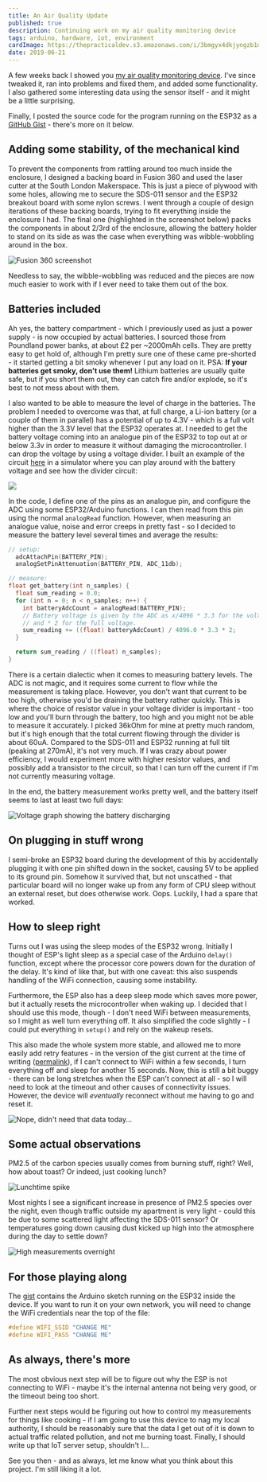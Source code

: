 ```yaml
---
title: An Air Quality Update
published: true
description: Continuing work on my air quality monitoring device
tags: arduino, hardware, iot, environment
cardImage: https://thepracticaldev.s3.amazonaws.com/i/3bmgyx4dkjyngzb1dwx3.jpg
date: 2019-06-21
---
```


A few weeks back I showed you [my air quality monitoring device](https://dev.to/minkovsky/working-on-my-iot-air-quality-monitoring-setup-40a5). I've since tweaked it, ran into problems and fixed them, and added some functionality. I also gathered some interesting data using the sensor itself - and it might be a little surprising.

Finally, I posted the source code for the program running on the ESP32 as a [GitHub Gist](https://gist.github.com/FLamparski/93af1ac4f49c2fde550a36f14a0d9446) - there's more on it below.

## Adding some stability, of the mechanical kind

To prevent the components from rattling around too much inside the enclosure, I designed a backing board in Fusion 360 and used the laser cutter at the South London Makerspace. This is just a piece of plywood with some holes, allowing me to secure the SDS-011 sensor and the ESP32 breakout board with some nylon screws. I went through a couple of design iterations of these backing boards, trying to fit everything inside the enclosure I had. The final one (highlighted in the screenshot below) packs the components in about 2/3rd of the enclosure, allowing the battery holder to stand on its side as was the case when everything was wibble-wobbling around in the box.

![Fusion 360 screenshot](https://thepracticaldev.s3.amazonaws.com/i/sauohsmzudnuoyh9agni.png)

Needless to say, the wibble-wobbling was reduced and the pieces are now much easier to work with if I ever need to take them out of the box.

## Batteries included

Ah yes, the battery compartment - which I previously used as just a power supply - is now occupied by actual batteries. I sourced those from Poundland power banks, at about £2 per ~2000mAh cells. They are pretty easy to get hold of, although I'm pretty sure one of these came pre-shorted - it started getting a bit smoky whenever I put any load on it. PSA: **If your batteries get smoky, don't use them!** Lithium batteries are usually quite safe, but if you short them out, they can catch fire and/or explode, so it's best to not mess about with them.

I also wanted to be able to measure the level of charge in the batteries. The problem I needed to overcome was that, at full charge, a Li-ion battery (or a couple of them in parallel) has a potential of up to 4.3V - which is a full volt higher than the 3.3V level that the ESP32 operates at. I needed to get the battery voltage coming into an analogue pin of the ESP32 to top out at or below 3.3v in order to measure it without damaging the microcontroller. I can drop the voltage by using a voltage divider. I built an example of the circuit [here](http://tinyurl.com/yxp8ku24) in a simulator where you can play around with the battery voltage and see how the divider circuit:

![](https://thepracticaldev.s3.amazonaws.com/i/fl0thmsepdqddn7gvsf6.png)

In the code, I define one of the pins as an analogue pin, and configure the ADC using some ESP32/Arduino functions. I can then read from this pin using the normal `analogRead` function. However, when measuring an analogue value, noise and error creeps in pretty fast - so I decided to measure the battery level several times and average the results:

```c++
// setup:
  adcAttachPin(BATTERY_PIN);
  analogSetPinAttenuation(BATTERY_PIN, ADC_11db);

// measure:
float get_battery(int n_samples) {
  float sum_reading = 0.0;
  for (int n = 0; n < n_samples; n++) {
    int batteryAdcCount = analogRead(BATTERY_PIN);
    // Battery voltage is given by the ADC as x/4096 * 3.3 for the voltage divider
    // and * 2 for the full voltage.
    sum_reading += ((float) batteryAdcCount) / 4096.0 * 3.3 * 2;
  }

  return sum_reading / ((float) n_samples);
}
```

There is a certain dialectic when it comes to measuring battery levels. The ADC is not magic, and it requires some current to flow while the measurement is taking place. However, you don't want that current to be too high, otherwise you'd be draining the battery rather quickly. This is where the choice of resistor value in your voltage divider is important - too low and you'll burn through the battery, too high and you might not be able to measure it accurately. I picked 36kOhm for mine at pretty much random, but it's high enough that the total current flowing through the divider is about 60uA. Compared to the SDS-011 and ESP32 running at full tilt (peaking at 270mA), it's not very much. If I was crazy about power efficiency, I would experiment more with higher resistor values, and possibly add a transistor to the circuit, so that I can turn off the current if I'm not currently measuring voltage.

In the end, the battery measurement works pretty well, and the battery itself seems to last at least two full days:

![Voltage graph showing the battery discharging](https://thepracticaldev.s3.amazonaws.com/i/11lrqcaz5yuh8aknr4mh.png)

## On plugging in stuff wrong

I semi-broke an ESP32 board during the development of this by accidentally plugging it with one pin shifted down in the socket, causing 5V to be applied to its ground pin. Somehow it survived that, but not unscathed - that particular board will no longer wake up from any form of CPU sleep without an external reset, but does otherwise work. Oops. Luckily, I had a spare that worked.

## How to sleep right

Turns out I was using the sleep modes of the ESP32 wrong. Initially I thought of ESP's light sleep as a special case of the Arduino `delay()` function, except where the processor core powers down for the duration of the delay. It's kind of like that, but with one caveat: this also suspends handling of the WiFi connection, causing some instability.

Furthermore, the ESP also has a deep sleep mode which saves more power, but it actually resets the microcontroller when waking up. I decided that I should use this mode, though - I don't need WiFi between measurements, so I might as well turn everything off. It also simplified the code slightly - I could put everything in `setup()` and rely on the wakeup resets.

This also made the whole system more stable, and allowed me to more easily add retry features - in the version of the gist current at the time of writing ([permalink](https://gist.github.com/FLamparski/93af1ac4f49c2fde550a36f14a0d9446/43b1ba31f619c24c3319f1d5bf3f93049d5d6633)), if I can't connect to WiFi within a few seconds, I turn everything off and sleep for another 15 seconds. Now, this is still a bit buggy - there can be long stretches when the ESP can't connect at all - so I will need to look at the timeout and other causes of connectivity issues. However, the device will _eventually_ reconnect without me having to go and reset it.

![Nope, didn't need that data today...](https://thepracticaldev.s3.amazonaws.com/i/cfvsj91nirc2j9hh152x.png)

## Some actual observations

PM2.5 of the carbon species usually comes from burning stuff, right? Well, how about toast? Or indeed, just cooking lunch?

![Lunchtime spike](https://thepracticaldev.s3.amazonaws.com/i/ip1t8u9ve5wugi0z0rmm.png)

Most nights I see a significant increase in presence of PM2.5 species over the night, even though traffic outside my apartment is very light - could this be due to some scattered light affecting the SDS-011 sensor? Or temperatures going down causing dust kicked up high into the atmosphere during the day to settle down?

![High measurements overnight](https://thepracticaldev.s3.amazonaws.com/i/dyf08orhdvr3xc3mwpzw.png)

## For those playing along

The [gist](https://gist.github.com/FLamparski/93af1ac4f49c2fde550a36f14a0d9446) contains the Arduino sketch running on the ESP32 inside the device. If you want to run it on your own network, you will need to change the WiFi credentials near the top of the file:

```c++
#define WIFI_SSID "CHANGE ME"
#define WIFI_PASS "CHANGE ME"
```

## As always, there's more

The most obvious next step will be to figure out why the ESP is not connecting to WiFi - maybe it's the internal antenna not being very good, or the timeout being too short.

Further next steps would be figuring out how to control my measurements for things like cooking - if I am going to use this device to nag my local authority, I should be reasonably sure that the data I get out of it is down to actual traffic related pollution, and not me burning toast. Finally, I should write up that IoT server setup, shouldn't I...

See you then - and as always, let me know what you think about this project. I'm still liking it a lot.